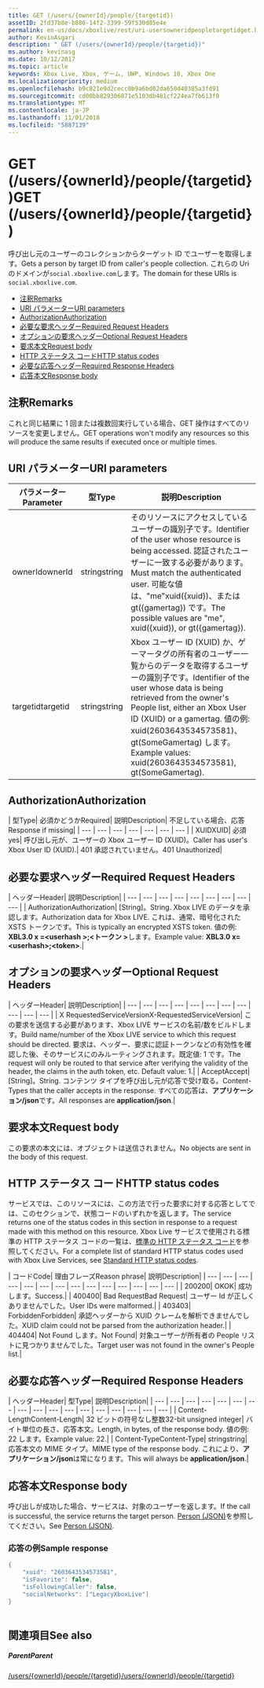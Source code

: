 ```yaml
---
title: GET (/users/{ownerId}/people/{targetid})
assetID: 2fd37b8e-b886-14f2-3399-59f530d85e4e
permalink: en-us/docs/xboxlive/rest/uri-usersowneridpeopletargetidget.html
author: KevinAsgari
description: " GET (/users/{ownerId}/people/{targetid})"
ms.author: kevinasg
ms.date: 10/12/2017
ms.topic: article
keywords: Xbox Live, Xbox, ゲーム, UWP, Windows 10, Xbox One
ms.localizationpriority: medium
ms.openlocfilehash: b9c821e9d2cecc0b9a6bd02da650d40385a3fd91
ms.sourcegitcommit: cd00bb829306871e5103db481cf224ea7fb613f0
ms.translationtype: MT
ms.contentlocale: ja-JP
ms.lasthandoff: 11/01/2018
ms.locfileid: "5887139"
---
```

# <a name="get-usersowneridpeopletargetid"></a><span data-ttu-id="8f8d3-104">GET (/users/{ownerId}/people/{targetid})</span><span class="sxs-lookup"><span data-stu-id="8f8d3-104">GET (/users/{ownerId}/people/{targetid})</span></span>
<span data-ttu-id="8f8d3-105">呼び出し元のユーザーのコレクションからターゲット ID でユーザーを取得します。</span><span class="sxs-lookup"><span data-stu-id="8f8d3-105">Gets a person by target ID from caller's people collection.</span></span> <span data-ttu-id="8f8d3-106">これらの Uri のドメインが`social.xboxlive.com`します。</span><span class="sxs-lookup"><span data-stu-id="8f8d3-106">The domain for these URIs is `social.xboxlive.com`.</span></span>
 
  * [<span data-ttu-id="8f8d3-107">注釈</span><span class="sxs-lookup"><span data-stu-id="8f8d3-107">Remarks</span></span>](#ID4EV)
  * [<span data-ttu-id="8f8d3-108">URI パラメーター</span><span class="sxs-lookup"><span data-stu-id="8f8d3-108">URI parameters</span></span>](#ID4E5)
  * [<span data-ttu-id="8f8d3-109">Authorization</span><span class="sxs-lookup"><span data-stu-id="8f8d3-109">Authorization</span></span>](#ID4EJB)
  * [<span data-ttu-id="8f8d3-110">必要な要求ヘッダー</span><span class="sxs-lookup"><span data-stu-id="8f8d3-110">Required Request Headers</span></span>](#ID4ERC)
  * [<span data-ttu-id="8f8d3-111">オプションの要求ヘッダー</span><span class="sxs-lookup"><span data-stu-id="8f8d3-111">Optional Request Headers</span></span>](#ID4EQD)
  * [<span data-ttu-id="8f8d3-112">要求本文</span><span class="sxs-lookup"><span data-stu-id="8f8d3-112">Request body</span></span>](#ID4EWE)
  * [<span data-ttu-id="8f8d3-113">HTTP ステータス コード</span><span class="sxs-lookup"><span data-stu-id="8f8d3-113">HTTP status codes</span></span>](#ID4EBF)
  * [<span data-ttu-id="8f8d3-114">必要な応答ヘッダー</span><span class="sxs-lookup"><span data-stu-id="8f8d3-114">Required Response Headers</span></span>](#ID4EDH)
  * [<span data-ttu-id="8f8d3-115">応答本文</span><span class="sxs-lookup"><span data-stu-id="8f8d3-115">Response body</span></span>](#ID4EQAAC)
 
<a id="ID4EV"></a>

 
## <a name="remarks"></a><span data-ttu-id="8f8d3-116">注釈</span><span class="sxs-lookup"><span data-stu-id="8f8d3-116">Remarks</span></span>
 
<span data-ttu-id="8f8d3-117">これと同じ結果に 1 回または複数回実行している場合、GET 操作はすべてのリソースを変更しません。</span><span class="sxs-lookup"><span data-stu-id="8f8d3-117">GET operations won't modify any resources so this will produce the same results if executed once or multiple times.</span></span>
  
<a id="ID4E5"></a>

 
## <a name="uri-parameters"></a><span data-ttu-id="8f8d3-118">URI パラメーター</span><span class="sxs-lookup"><span data-stu-id="8f8d3-118">URI parameters</span></span>
 
| <span data-ttu-id="8f8d3-119">パラメーター</span><span class="sxs-lookup"><span data-stu-id="8f8d3-119">Parameter</span></span>| <span data-ttu-id="8f8d3-120">型</span><span class="sxs-lookup"><span data-stu-id="8f8d3-120">Type</span></span>| <span data-ttu-id="8f8d3-121">説明</span><span class="sxs-lookup"><span data-stu-id="8f8d3-121">Description</span></span>| 
| --- | --- | --- | 
| <span data-ttu-id="8f8d3-122">ownerId</span><span class="sxs-lookup"><span data-stu-id="8f8d3-122">ownerId</span></span>| <span data-ttu-id="8f8d3-123">string</span><span class="sxs-lookup"><span data-stu-id="8f8d3-123">string</span></span>| <span data-ttu-id="8f8d3-124">そのリソースにアクセスしているユーザーの識別子です。</span><span class="sxs-lookup"><span data-stu-id="8f8d3-124">Identifier of the user whose resource is being accessed.</span></span> <span data-ttu-id="8f8d3-125">認証されたユーザーに一致する必要があります。</span><span class="sxs-lookup"><span data-stu-id="8f8d3-125">Must match the authenticated user.</span></span> <span data-ttu-id="8f8d3-126">可能な値は、"me"xuid({xuid})、または gt({gamertag}) です。</span><span class="sxs-lookup"><span data-stu-id="8f8d3-126">The possible values are "me", xuid({xuid}), or gt({gamertag}).</span></span>| 
| <span data-ttu-id="8f8d3-127">targetid</span><span class="sxs-lookup"><span data-stu-id="8f8d3-127">targetid</span></span>| <span data-ttu-id="8f8d3-128">string</span><span class="sxs-lookup"><span data-stu-id="8f8d3-128">string</span></span>| <span data-ttu-id="8f8d3-129">Xbox ユーザー ID (XUID) か、ゲーマータグの所有者のユーザー一覧からのデータを取得するユーザーの識別子です。</span><span class="sxs-lookup"><span data-stu-id="8f8d3-129">Identifier of the user whose data is being retrieved from the owner's People list, either an Xbox User ID (XUID) or a gamertag.</span></span> <span data-ttu-id="8f8d3-130">値の例: xuid(2603643534573581)、gt(SomeGamertag) します。</span><span class="sxs-lookup"><span data-stu-id="8f8d3-130">Example values: xuid(2603643534573581), gt(SomeGamertag).</span></span>| 
  
<a id="ID4EJB"></a>

 
## <a name="authorization"></a><span data-ttu-id="8f8d3-131">Authorization</span><span class="sxs-lookup"><span data-stu-id="8f8d3-131">Authorization</span></span>
 
| <span data-ttu-id="8f8d3-132">型</span><span class="sxs-lookup"><span data-stu-id="8f8d3-132">Type</span></span>| <span data-ttu-id="8f8d3-133">必須かどうか</span><span class="sxs-lookup"><span data-stu-id="8f8d3-133">Required</span></span>| <span data-ttu-id="8f8d3-134">説明</span><span class="sxs-lookup"><span data-stu-id="8f8d3-134">Description</span></span>| <span data-ttu-id="8f8d3-135">不足している場合、応答</span><span class="sxs-lookup"><span data-stu-id="8f8d3-135">Response if missing</span></span>| 
| --- | --- | --- | --- | --- | --- | --- | 
| <span data-ttu-id="8f8d3-136">XUID</span><span class="sxs-lookup"><span data-stu-id="8f8d3-136">XUID</span></span>| <span data-ttu-id="8f8d3-137">必須</span><span class="sxs-lookup"><span data-stu-id="8f8d3-137">yes</span></span>| <span data-ttu-id="8f8d3-138">呼び出し元が、ユーザーの Xbox ユーザー ID (XUID)。</span><span class="sxs-lookup"><span data-stu-id="8f8d3-138">Caller has user's Xbox User ID (XUID).</span></span>| <span data-ttu-id="8f8d3-139">401 承認されていません。</span><span class="sxs-lookup"><span data-stu-id="8f8d3-139">401 Unauthorized</span></span>| 
  
<a id="ID4ERC"></a>

 
## <a name="required-request-headers"></a><span data-ttu-id="8f8d3-140">必要な要求ヘッダー</span><span class="sxs-lookup"><span data-stu-id="8f8d3-140">Required Request Headers</span></span>
 
| <span data-ttu-id="8f8d3-141">ヘッダー</span><span class="sxs-lookup"><span data-stu-id="8f8d3-141">Header</span></span>| <span data-ttu-id="8f8d3-142">説明</span><span class="sxs-lookup"><span data-stu-id="8f8d3-142">Description</span></span>| 
| --- | --- | --- | --- | --- | --- | --- | --- | --- | 
| <span data-ttu-id="8f8d3-143">Authorization</span><span class="sxs-lookup"><span data-stu-id="8f8d3-143">Authorization</span></span>| <span data-ttu-id="8f8d3-144">[String]。</span><span class="sxs-lookup"><span data-stu-id="8f8d3-144">String.</span></span> <span data-ttu-id="8f8d3-145">Xbox LIVE のデータを承認します。</span><span class="sxs-lookup"><span data-stu-id="8f8d3-145">Authorization data for Xbox LIVE.</span></span> <span data-ttu-id="8f8d3-146">これは、通常、暗号化された XSTS トークンです。</span><span class="sxs-lookup"><span data-stu-id="8f8d3-146">This is typically an encrypted XSTS token.</span></span> <span data-ttu-id="8f8d3-147">値の例: <b>XBL3.0 x =&lt;userhash >;&lt;トークン ></b>します。</span><span class="sxs-lookup"><span data-stu-id="8f8d3-147">Example value: <b>XBL3.0 x=&lt;userhash>;&lt;token></b>.</span></span>| 
  
<a id="ID4EQD"></a>

 
## <a name="optional-request-headers"></a><span data-ttu-id="8f8d3-148">オプションの要求ヘッダー</span><span class="sxs-lookup"><span data-stu-id="8f8d3-148">Optional Request Headers</span></span>
 
| <span data-ttu-id="8f8d3-149">ヘッダー</span><span class="sxs-lookup"><span data-stu-id="8f8d3-149">Header</span></span>| <span data-ttu-id="8f8d3-150">説明</span><span class="sxs-lookup"><span data-stu-id="8f8d3-150">Description</span></span>| 
| --- | --- | --- | --- | --- | --- | --- | --- | --- | --- | --- | 
| <span data-ttu-id="8f8d3-151">X RequestedServiceVersion</span><span class="sxs-lookup"><span data-stu-id="8f8d3-151">X-RequestedServiceVersion</span></span>| <span data-ttu-id="8f8d3-152">この要求を送信する必要があります、Xbox LIVE サービスの名前/数をビルドします。</span><span class="sxs-lookup"><span data-stu-id="8f8d3-152">Build name/number of the Xbox LIVE service to which this request should be directed.</span></span> <span data-ttu-id="8f8d3-153">要求は、ヘッダー、要求に認証トークンなどの有効性を確認した後、そのサービスにのみルーティングされます。既定値: 1 です。</span><span class="sxs-lookup"><span data-stu-id="8f8d3-153">The request will only be routed to that service after verifying the validity of the header, the claims in the auth token, etc. Default value: 1.</span></span>| 
| <span data-ttu-id="8f8d3-154">Accept</span><span class="sxs-lookup"><span data-stu-id="8f8d3-154">Accept</span></span>| <span data-ttu-id="8f8d3-155">[String]。</span><span class="sxs-lookup"><span data-stu-id="8f8d3-155">String.</span></span> <span data-ttu-id="8f8d3-156">コンテンツ タイプを呼び出し元が応答で受け取る。</span><span class="sxs-lookup"><span data-stu-id="8f8d3-156">Content-Types that the caller accepts in the response.</span></span> <span data-ttu-id="8f8d3-157">すべての応答は、<b>アプリケーション/json</b>です。</span><span class="sxs-lookup"><span data-stu-id="8f8d3-157">All responses are <b>application/json</b>.</span></span>| 
  
<a id="ID4EWE"></a>

 
## <a name="request-body"></a><span data-ttu-id="8f8d3-158">要求本文</span><span class="sxs-lookup"><span data-stu-id="8f8d3-158">Request body</span></span>
 
<span data-ttu-id="8f8d3-159">この要求の本文には、オブジェクトは送信されません。</span><span class="sxs-lookup"><span data-stu-id="8f8d3-159">No objects are sent in the body of this request.</span></span>
  
<a id="ID4EBF"></a>

 
## <a name="http-status-codes"></a><span data-ttu-id="8f8d3-160">HTTP ステータス コード</span><span class="sxs-lookup"><span data-stu-id="8f8d3-160">HTTP status codes</span></span>
 
<span data-ttu-id="8f8d3-161">サービスでは、このリソースには、この方法で行った要求に対する応答としてでは、このセクションで、状態コードのいずれかを返します。</span><span class="sxs-lookup"><span data-stu-id="8f8d3-161">The service returns one of the status codes in this section in response to a request made with this method on this resource.</span></span> <span data-ttu-id="8f8d3-162">Xbox Live サービスで使用される標準の HTTP ステータス コードの一覧は、[標準の HTTP ステータス コード](../../additional/httpstatuscodes.md)を参照してください。</span><span class="sxs-lookup"><span data-stu-id="8f8d3-162">For a complete list of standard HTTP status codes used with Xbox Live Services, see [Standard HTTP status codes](../../additional/httpstatuscodes.md).</span></span>
 
| <span data-ttu-id="8f8d3-163">コード</span><span class="sxs-lookup"><span data-stu-id="8f8d3-163">Code</span></span>| <span data-ttu-id="8f8d3-164">理由フレーズ</span><span class="sxs-lookup"><span data-stu-id="8f8d3-164">Reason phrase</span></span>| <span data-ttu-id="8f8d3-165">説明</span><span class="sxs-lookup"><span data-stu-id="8f8d3-165">Description</span></span>| 
| --- | --- | --- | --- | --- | --- | --- | --- | --- | --- | --- | --- | --- | --- | 
| <span data-ttu-id="8f8d3-166">200</span><span class="sxs-lookup"><span data-stu-id="8f8d3-166">200</span></span>| <span data-ttu-id="8f8d3-167">OK</span><span class="sxs-lookup"><span data-stu-id="8f8d3-167">OK</span></span>| <span data-ttu-id="8f8d3-168">成功します。</span><span class="sxs-lookup"><span data-stu-id="8f8d3-168">Success.</span></span>| 
| <span data-ttu-id="8f8d3-169">400</span><span class="sxs-lookup"><span data-stu-id="8f8d3-169">400</span></span>| <span data-ttu-id="8f8d3-170">Bad Request</span><span class="sxs-lookup"><span data-stu-id="8f8d3-170">Bad Request</span></span>| <span data-ttu-id="8f8d3-171">ユーザー Id が正しくありませんでした。</span><span class="sxs-lookup"><span data-stu-id="8f8d3-171">User IDs were malformed.</span></span>| 
| <span data-ttu-id="8f8d3-172">403</span><span class="sxs-lookup"><span data-stu-id="8f8d3-172">403</span></span>| <span data-ttu-id="8f8d3-173">Forbidden</span><span class="sxs-lookup"><span data-stu-id="8f8d3-173">Forbidden</span></span>| <span data-ttu-id="8f8d3-174">承認ヘッダーから XUID クレームを解析できませんでした。</span><span class="sxs-lookup"><span data-stu-id="8f8d3-174">XUID claim could not be parsed from the authorization header.</span></span>| 
| <span data-ttu-id="8f8d3-175">404</span><span class="sxs-lookup"><span data-stu-id="8f8d3-175">404</span></span>| <span data-ttu-id="8f8d3-176">Not Found します。</span><span class="sxs-lookup"><span data-stu-id="8f8d3-176">Not Found</span></span>| <span data-ttu-id="8f8d3-177">対象ユーザーが所有者の People リストに見つかりませんでした。</span><span class="sxs-lookup"><span data-stu-id="8f8d3-177">Target user was not found in the owner's People list.</span></span>| 
  
<a id="ID4EDH"></a>

 
## <a name="required-response-headers"></a><span data-ttu-id="8f8d3-178">必要な応答ヘッダー</span><span class="sxs-lookup"><span data-stu-id="8f8d3-178">Required Response Headers</span></span>
 
| <span data-ttu-id="8f8d3-179">ヘッダー</span><span class="sxs-lookup"><span data-stu-id="8f8d3-179">Header</span></span>| <span data-ttu-id="8f8d3-180">型</span><span class="sxs-lookup"><span data-stu-id="8f8d3-180">Type</span></span>| <span data-ttu-id="8f8d3-181">説明</span><span class="sxs-lookup"><span data-stu-id="8f8d3-181">Description</span></span>| 
| --- | --- | --- | --- | --- | --- | --- | --- | --- | --- | --- | --- | --- | --- | --- | --- | --- | 
| <span data-ttu-id="8f8d3-182">Content-Length</span><span class="sxs-lookup"><span data-stu-id="8f8d3-182">Content-Length</span></span>| <span data-ttu-id="8f8d3-183">32 ビットの符号なし整数</span><span class="sxs-lookup"><span data-stu-id="8f8d3-183">32-bit unsigned integer</span></span>| <span data-ttu-id="8f8d3-184">バイト単位の長さ、応答本文。</span><span class="sxs-lookup"><span data-stu-id="8f8d3-184">Length, in bytes, of the response body.</span></span> <span data-ttu-id="8f8d3-185">値の例: 22 します。</span><span class="sxs-lookup"><span data-stu-id="8f8d3-185">Example value: 22.</span></span>| 
| <span data-ttu-id="8f8d3-186">Content-Type</span><span class="sxs-lookup"><span data-stu-id="8f8d3-186">Content-Type</span></span>| <span data-ttu-id="8f8d3-187">string</span><span class="sxs-lookup"><span data-stu-id="8f8d3-187">string</span></span>| <span data-ttu-id="8f8d3-188">応答本文の MIME タイプ。</span><span class="sxs-lookup"><span data-stu-id="8f8d3-188">MIME type of the response body.</span></span> <span data-ttu-id="8f8d3-189">これにより、<b>アプリケーション/json</b>は常になります。</span><span class="sxs-lookup"><span data-stu-id="8f8d3-189">This will always be <b>application/json</b>.</span></span>| 
  
<a id="ID4EQAAC"></a>

 
## <a name="response-body"></a><span data-ttu-id="8f8d3-190">応答本文</span><span class="sxs-lookup"><span data-stu-id="8f8d3-190">Response body</span></span>
 
<span data-ttu-id="8f8d3-191">呼び出しが成功した場合、サービスは、対象のユーザーを返します。</span><span class="sxs-lookup"><span data-stu-id="8f8d3-191">If the call is successful, the service returns the target person.</span></span> <span data-ttu-id="8f8d3-192">[Person (JSON)](../../json/json-person.md)を参照してください。</span><span class="sxs-lookup"><span data-stu-id="8f8d3-192">See [Person (JSON)](../../json/json-person.md).</span></span>
 
<a id="ID4E3AAC"></a>

 
### <a name="sample-response"></a><span data-ttu-id="8f8d3-193">応答の例</span><span class="sxs-lookup"><span data-stu-id="8f8d3-193">Sample response</span></span>
 

```cpp
{
    "xuid": "2603643534573581",
    "isFavorite": false,
    "isFollowingCaller": false,
    "socialNetworks": ["LegacyXboxLive"]
}
         
```

   
<a id="ID4EGBAC"></a>

 
## <a name="see-also"></a><span data-ttu-id="8f8d3-194">関連項目</span><span class="sxs-lookup"><span data-stu-id="8f8d3-194">See also</span></span>
 
<a id="ID4EIBAC"></a>

 
##### <a name="parent"></a><span data-ttu-id="8f8d3-195">Parent</span><span class="sxs-lookup"><span data-stu-id="8f8d3-195">Parent</span></span> 

[<span data-ttu-id="8f8d3-196">/users/{ownerId}/people/{targetid}</span><span class="sxs-lookup"><span data-stu-id="8f8d3-196">/users/{ownerId}/people/{targetid}</span></span>](uri-usersowneridpeopletargetid.md)

   